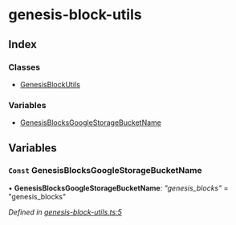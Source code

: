 # genesis-block-utils

## Index

### Classes

* [GenesisBlockUtils]()

### Variables

* [GenesisBlocksGoogleStorageBucketName](_genesis_block_utils_.md#const-genesisblocksgooglestoragebucketname)

## Variables

### `Const` GenesisBlocksGoogleStorageBucketName

• **GenesisBlocksGoogleStorageBucketName**: _"genesis\_blocks"_ = "genesis\_blocks"

_Defined in_ [_genesis-block-utils.ts:5_](https://github.com/celo-org/celo-monorepo/blob/master/packages/sdk/network-utils/src/genesis-block-utils.ts#L5)

